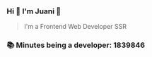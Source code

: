 ### Hi 👋 I&#39;m Juani 🦁

> I&#39;m a Frontend Web Developer SSR

### 📚 Minutes being a developer: 1839846
